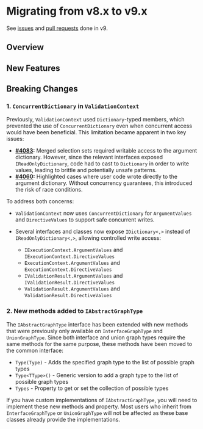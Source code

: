 # Migrating from v8.x to v9.x

See [issues](https://github.com/graphql-dotnet/graphql-dotnet/issues?q=milestone%3A9.0.0+is%3Aissue+is%3Aclosed) and
[pull requests](https://github.com/graphql-dotnet/graphql-dotnet/pulls?q=is%3Apr+milestone%3A9.0.0+is%3Aclosed) done in v9.

## Overview

## New Features

## Breaking Changes

### 1. `ConcurrentDictionary` in `ValidationContext`

Previously, `ValidationContext` used `Dictionary`-typed members, which prevented the use of `ConcurrentDictionary` even when concurrent access would have been beneficial. This limitation became apparent in two key issues:

- **[#4083](https://github.com/graphql-dotnet/graphql-dotnet/issues/4083):** Merged selection sets required writable access to the argument dictionary. However, since the relevant interfaces exposed `IReadOnlyDictionary`, code had to cast to `Dictionary` in order to write values, leading to brittle and potentially unsafe patterns.
- **[#4060](https://github.com/graphql-dotnet/graphql-dotnet/issues/4060):** Highlighted cases where user code wrote directly to the argument dictionary. Without concurrency guarantees, this introduced the risk of race conditions.

To address both concerns:

- `ValidationContext` now uses `ConcurrentDictionary` for `ArgumentValues` and `DirectiveValues` to support safe concurrent writes.
- Several interfaces and classes now expose `IDictionary<,>` instead of `IReadOnlyDictionary<,>`, allowing controlled write access:

  - `IExecutionContext.ArgumentValues` and `IExecutionContext.DirectiveValues`
  - `ExecutionContext.ArgumentValues` and `ExecutionContext.DirectiveValues`
  - `IValidationResult.ArgumentValues` and `IValidationResult.DirectiveValues`
  - `ValidationResult.ArgumentValues` and `ValidationResult.DirectiveValues`

### 2. New methods added to `IAbstractGraphType`

The `IAbstractGraphType` interface has been extended with new methods that were previously only available on `InterfaceGraphType` and `UnionGraphType`. Since both interface and union graph types require the same methods for the same purpose, these methods have been moved to the common interface:

- `Type(Type)` - Adds the specified graph type to the list of possible graph types
- `Type<TType>()` - Generic version to add a graph type to the list of possible graph types
- `Types` - Property to get or set the collection of possible types

If you have custom implementations of `IAbstractGraphType`, you will need to implement these new methods and property. Most users who inherit from `InterfaceGraphType` or `UnionGraphType` will not be affected as these base classes already provide the implementations.
